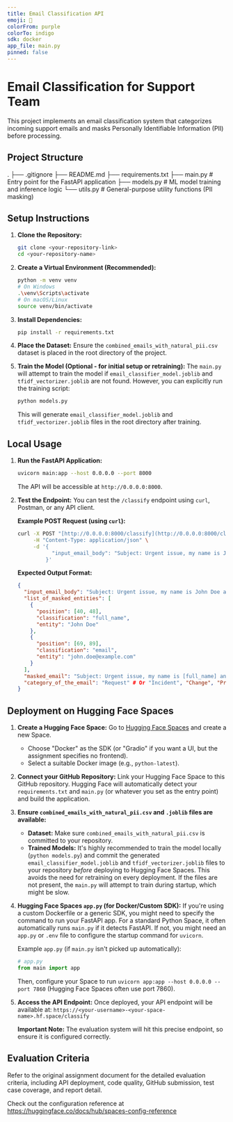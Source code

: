 ```yaml
---
title: Email Classification API
emoji: 📧
colorFrom: purple
colorTo: indigo
sdk: docker
app_file: main.py
pinned: false
---
```


# Email Classification for Support Team

This project implements an email classification system that categorizes incoming support emails and masks Personally Identifiable Information (PII) before processing.

## Project Structure

.
├── .gitignore
├── README.md
├── requirements.txt
├── main.py             # Entry point for the FastAPI application
├── models.py           # ML model training and inference logic
└── utils.py            # General-purpose utility functions (PII masking)


## Setup Instructions

1.  **Clone the Repository:**

    ```bash
    git clone <your-repository-link>
    cd <your-repository-name>
    ```

2.  **Create a Virtual Environment (Recommended):**

    ```bash
    python -m venv venv
    # On Windows
    .\venv\Scripts\activate
    # On macOS/Linux
    source venv/bin/activate
    ```

3.  **Install Dependencies:**

    ```bash
    pip install -r requirements.txt
    ```

4.  **Place the Dataset:**
    Ensure the `combined_emails_with_natural_pii.csv` dataset is placed in the root directory of the project.

5.  **Train the Model (Optional - for initial setup or retraining):**
    The `main.py` will attempt to train the model if `email_classifier_model.joblib` and `tfidf_vectorizer.joblib` are not found. However, you can explicitly run the training script:

    ```bash
    python models.py
    ```
    This will generate `email_classifier_model.joblib` and `tfidf_vectorizer.joblib` files in the root directory after training.

## Local Usage

1.  **Run the FastAPI Application:**

    ```bash
    uvicorn main:app --host 0.0.0.0 --port 8000
    ```

    The API will be accessible at `http://0.0.0.0:8000`.

2.  **Test the Endpoint:**
    You can test the `/classify` endpoint using `curl`, Postman, or any API client.

    **Example POST Request (using `curl`):**

    ```bash
    curl -X POST "[http://0.0.0.0:8000/classify](http://0.0.0.0:8000/classify)" \
         -H "Content-Type: application/json" \
         -d '{
               "input_email_body": "Subject: Urgent issue, my name is John Doe and my email is john.doe@example.com. Please help with my account."
             }'
    ```

    **Expected Output Format:**

    ```json
    {
      "input_email_body": "Subject: Urgent issue, my name is John Doe and my email is john.doe@example.com. Please help with my account.",
      "list_of_masked_entities": [
        {
          "position": [40, 48],
          "classification": "full_name",
          "entity": "John Doe"
        },
        {
          "position": [69, 89],
          "classification": "email",
          "entity": "john.doe@example.com"
        }
      ],
      "masked_email": "Subject: Urgent issue, my name is [full_name] and my email is [email]. Please help with my account.",
      "category_of_the_email": "Request" # Or "Incident", "Change", "Problem"
    }
    ```

## Deployment on Hugging Face Spaces

1.  **Create a Hugging Face Space:**
    Go to [Hugging Face Spaces](https://huggingface.co/spaces) and create a new Space.
    * Choose "Docker" as the SDK (or "Gradio" if you want a UI, but the assignment specifies no frontend).
    * Select a suitable Docker image (e.g., `python-latest`).

2.  **Connect your GitHub Repository:**
    Link your Hugging Face Space to this GitHub repository. Hugging Face will automatically detect your `requirements.txt` and `main.py` (or whatever you set as the entry point) and build the application.

3.  **Ensure `combined_emails_with_natural_pii.csv` and `.joblib` files are available:**
    * **Dataset:** Make sure `combined_emails_with_natural_pii.csv` is committed to your repository.
    * **Trained Models:** It's highly recommended to train the model locally (`python models.py`) and commit the generated `email_classifier_model.joblib` and `tfidf_vectorizer.joblib` files to your repository *before* deploying to Hugging Face Spaces. This avoids the need for retraining on every deployment. If the files are not present, the `main.py` will attempt to train during startup, which might be slow.

4.  **Hugging Face Spaces `app.py` (for Docker/Custom SDK):**
    If you're using a custom Dockerfile or a generic SDK, you might need to specify the command to run your FastAPI app. For a standard Python Space, it often automatically runs `main.py` if it detects FastAPI. If not, you might need an `app.py` or `.env` file to configure the startup command for `uvicorn`.

    Example `app.py` (if `main.py` isn't picked up automatically):

    ```python
    # app.py
    from main import app
    ```
    Then, configure your Space to run `uvicorn app:app --host 0.0.0.0 --port 7860` (Hugging Face Spaces often use port 7860).

5.  **Access the API Endpoint:**
    Once deployed, your API endpoint will be available at:
    `https://<your-username>-<your-space-name>.hf.space/classify`

    **Important Note:** The evaluation system will hit this precise endpoint, so ensure it is configured correctly.

## Evaluation Criteria

Refer to the original assignment document for the detailed evaluation criteria, including API deployment, code quality, GitHub submission, test case coverage, and report detail.

Check out the configuration reference at https://huggingface.co/docs/hub/spaces-config-reference